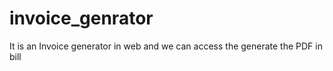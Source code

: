 # invoice_genrator
It is an Invoice generator in web and we can access the generate the PDF in bill
